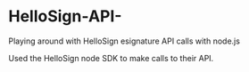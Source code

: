 # HelloSign-API-
Playing around with HelloSign esignature API calls with node.js

Used the HelloSign node SDK to make calls to their API.
